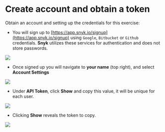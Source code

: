 # Create account and obtain a token

Obtain an account and setting up the credentials for this exercise:

* You will sign up to [https://app.snyk.io/signup](https://app.snyk.io/signup) using `Google`, `Bitbucket` or `Github` credentials. **Snyk** utilizes these services for authentication and does not store passwords.

![](https://partner-workshop-assets.s3.us-east-2.amazonaws.com/snyk_1_login.png)

* Once signed up you will navigate to **your name** \(top right\), and select **Account Settings**

![](https://partner-workshop-assets.s3.us-east-2.amazonaws.com/snyk_2_account_settings.png)

* Under **API Token**, click **Show** and copy this value, it will be unique for each user.

![](https://partner-workshop-assets.s3.us-east-2.amazonaws.com/snyk_3_api_token.png)

* Clicking **Show** reveals the token to copy.

![](https://partner-workshop-assets.s3.us-east-2.amazonaws.com/snyk_3b_api_token_show.png)

